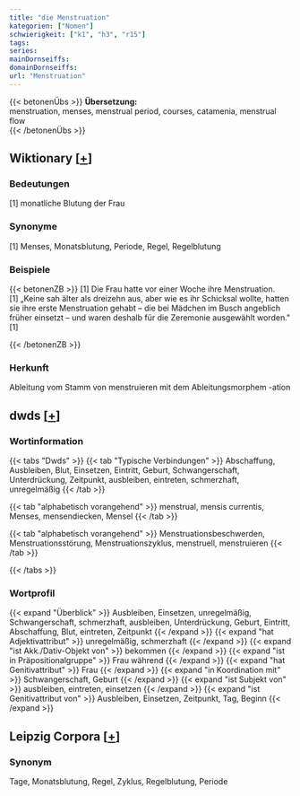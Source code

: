 ```yaml
---
title: "die Menstruation"
kategorien: ["Nomen"]
schwierigkeit: ["k1", "h3", "r15"]
tags:
series:
mainDornseiffs:
domainDornseiffs:
url: "Menstruation"
---
```


{{< betonenÜbs >}}
**Übersetzung:**  
menstruation, menses, menstrual period, courses, catamenia, menstrual flow  
{{< /betonenÜbs >}}

## Wiktionary [[+](https://de.wiktionary.org/wiki/Menstruation)]

### Bedeutungen
[1] monatliche Blutung der Frau  

### Synonyme
[1] Menses, Monatsblutung, Periode, Regel, Regelblutung  

### Beispiele
{{< betonenZB >}}
[1] Die Frau hatte vor einer Woche ihre Menstruation.  
[1] „Keine sah älter als dreizehn aus, aber wie es ihr Schicksal wollte, hatten sie ihre erste Menstruation gehabt – die bei Mädchen im Busch angeblich früher einsetzt – und waren deshalb für die Zeremonie ausgewählt worden."[1]  

{{< /betonenZB >}}
### Herkunft
Ableitung vom Stamm von menstruieren mit dem Ableitungsmorphem -ation  



## dwds [[+](https://www.dwds.de/wb/Menstruation)]

### Wortinformation
{{< tabs "Dwds" >}}
{{< tab "Typische Verbindungen" >}}
Abschaffung, Ausbleiben, Blut, Einsetzen, Eintritt, Geburt, Schwangerschaft, Unterdrückung, Zeitpunkt, ausbleiben, eintreten, schmerzhaft, unregelmäßig
{{< /tab >}}

{{< tab "alphabetisch vorangehend" >}}
menstrual, mensis currentis, Menses, mensendiecken, Mensel
{{< /tab >}}

{{< tab "alphabetisch vorangehend" >}}
Menstruationsbeschwerden, Menstruationsstörung, Menstruationszyklus, menstruell, menstruieren
{{< /tab >}}

{{< /tabs >}}

### Wortprofil
{{< expand "Überblick" >}} Ausbleiben, Einsetzen, unregelmäßig, Schwangerschaft, schmerzhaft, ausbleiben, Unterdrückung, Geburt, Eintritt, Abschaffung, Blut, eintreten, Zeitpunkt {{< /expand >}}
{{< expand "hat Adjektivattribut" >}} unregelmäßig, schmerzhaft {{< /expand >}}
{{< expand "ist Akk./Dativ-Objekt von" >}} bekommen {{< /expand >}}
{{< expand "ist in Präpositionalgruppe" >}} Frau während {{< /expand >}}
{{< expand "hat Genitivattribut" >}} Frau {{< /expand >}}
{{< expand "in Koordination mit" >}} Schwangerschaft, Geburt {{< /expand >}}
{{< expand "ist Subjekt von" >}} ausbleiben, eintreten, einsetzen {{< /expand >}}
{{< expand "ist Genitivattribut von" >}} Ausbleiben, Einsetzen, Zeitpunkt, Tag, Beginn {{< /expand >}}

## Leipzig Corpora [[+](https://corpora.uni-leipzig.de/en/res?word=Menstruation&corpusId=deu_newscrawl-public_2018)]


### Synonym
Tage, Monatsblutung, Regel, Zyklus, Regelblutung, Periode

